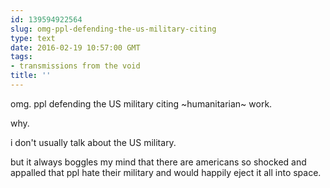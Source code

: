 ```yaml
---
id: 139594922564
slug: omg-ppl-defending-the-us-military-citing
type: text
date: 2016-02-19 10:57:00 GMT
tags:
- transmissions from the void
title: ''
---
```


omg. ppl defending the US military citing ~humanitarian~ work.

why.

i don't usually talk about the US military.

but it always boggles my mind that there are americans so shocked and appalled that ppl hate their military and would happily eject it all into space.